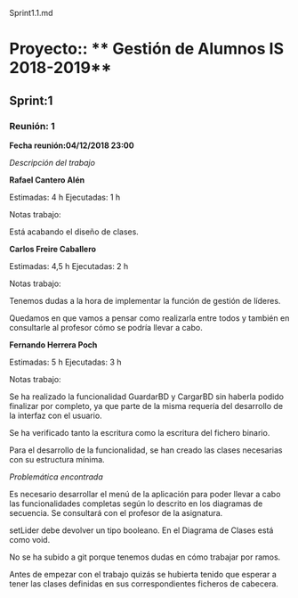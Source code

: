 Sprint1.1.md

# Proyecto:: ** Gestión de Alumnos IS 2018-2019**
 
## Sprint:1

### Reunión: 1

**Fecha reunión:04/12/2018 23:00**


_Descripción del trabajo_

**Rafael Cantero Alén**

Estimadas: 4 h
Ejecutadas: 1 h

Notas trabajo:

Está acabando el diseño de clases.

**Carlos Freire Caballero**

Estimadas: 4,5 h
Ejecutadas: 2 h

Notas trabajo:

Tenemos dudas a la hora de implementar la función de gestión de líderes.

Quedamos en que vamos a pensar como realizarla entre todos y también en consultarle al profesor cómo se podría llevar a cabo.

	

**Fernando Herrera Poch**

Estimadas: 5 h
Ejecutadas: 3 h

Notas trabajo:

Se ha realizado la funcionalidad GuardarBD y CargarBD sin haberla podido finalizar por completo, ya que parte de la misma requería del desarrollo de la interfaz con el usuario.

Se ha verificado tanto la escritura como la escritura del fichero binario.

Para el desarrollo de la funcionalidad, se han creado las clases necesarias con su estructura mínima.

_Problemática encontrada_


Es necesario desarrollar el menú de la aplicación para poder llevar a cabo las funcionalidades completas según lo descrito en los diagramas de secuencia. Se consultará con el profesor de la asignatura.

setLider debe devolver un tipo booleano. En el Diagrama de Clases está como void.

No se ha subido a git porque tenemos dudas en cómo trabajar por ramos.

Antes de empezar con el trabajo quizás se hubierta tenido que esperar a tener las clases definidas en sus correspondientes ficheros de cabecera.
